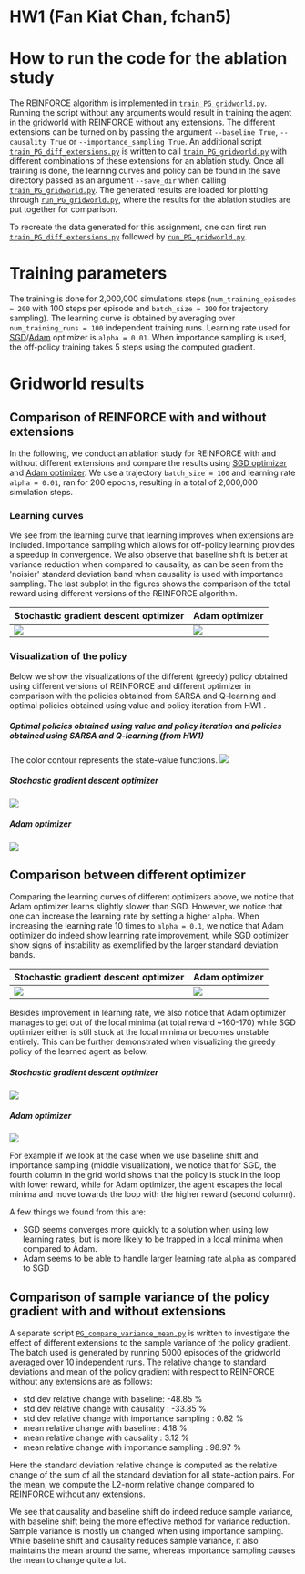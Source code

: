 # HW1 (Fan Kiat Chan, fchan5)

# How to run the code for the ablation study
The REINFORCE algorithm is implemented in [`train_PG_gridworld.py`](train_PG_gridworld.py). Running the script without any arguments would result in training the agent in the gridworld with REINFORCE without any extensions. The different extensions can be turned on by passing the argument `--baseline True`, `--causality True` or `--importance_sampling True`. An additional script [`train_PG_diff_extensions.py`](train_PG_diff_extensions.py) is written to call [`train_PG_gridworld.py`](train_PG_gridworld.py) with different combinations of these extensions for an ablation study. Once all training is done, the learning curves and policy can be found in the save directory passed as an argument `--save_dir` when calling [`train_PG_gridworld.py`](train_PG_gridworld.py). The generated results are loaded for plotting through [`run_PG_gridworld.py`](run_PG_gridworld.py), where the results for the ablation studies are put together for comparison.

To recreate the data generated for this assignment, one can first run [`train_PG_diff_extensions.py`](train_PG_diff_extensions.py) followed by [`run_PG_gridworld.py`](run_PG_gridworld.py).

# Training parameters
The training is done for 2,000,000 simulations steps (`num_training_episodes = 200` with 100 steps per episode and `batch_size = 100` for trajectory sampling). The learning curve is obtained by averaging over `num_training_runs = 100` independent training runs. Learning rate used for [SGD](https://pytorch.org/docs/stable/optim.html#torch.optim.SGD)/[Adam](https://pytorch.org/docs/stable/optim.html#torch.optim.Adam) optimizer is `alpha = 0.01`. When importance sampling is used, the off-policy training takes 5 steps using the computed gradient.

# Gridworld results
## Comparison of REINFORCE with and without extensions
In the following, we conduct an ablation study for REINFORCE with and without different extensions and compare the results using [SGD optimizer](https://pytorch.org/docs/stable/optim.html#torch.optim.SGD) and [Adam optimizer](https://pytorch.org/docs/stable/optim.html#torch.optim.Adam). We use a trajectory `batch_size = 100` and learning rate `alpha = 0.01`, ran for 200 epochs, resulting in a total of 2,000,000 simulation steps.

### Learning curves
We see from the learning curve that learning improves when extensions are included. Importance sampling which allows for off-policy learning provides a speedup in convergence. We also observe that baseline shift is better at variance reduction when compared to causality, as can be seen from the 'noisier' standard deviation band when causality is used with importance sampling. The last subplot in the figures shows the comparison of the total reward using different versions of the REINFORCE algorithm.

| Stochastic gradient descent optimizer                    | Adam optimizer                                            |
| -------------------------------------------------------- | --------------------------------------------------------- |
| ![](images/sgd/alpha0.01/results_learning_curve_all.png) | ![](images/adam/alpha0.01/results_learning_curve_all.png) |

### Visualization of the policy
Below we show the visualizations of the different (greedy) policy obtained using different versions of REINFORCE and different optimizer in comparison with the policies obtained from SARSA and Q-learning and optimal policies obtained using value and policy iteration from HW1 .

##### Optimal policies obtained using value and policy iteration and policies obtained using SARSA and Q-learning (from HW1)
The color contour represents the state-value functions.
![](images/gridworld_visualize_policy_value.png)

##### Stochastic gradient descent optimizer
![](images/sgd/alpha0.01/results_policy_all.png)

##### Adam optimizer
![](images/adam/alpha0.01/results_policy_all.png)

## Comparison between different optimizer
Comparing the learning curves of different optimizers above, we notice that Adam optimizer learns slightly slower than SGD. However, we notice that one can increase the learning rate by setting a higher `alpha`. When increasing the learning rate 10 times to `alpha = 0.1`, we notice that Adam optimizer do indeed show learning rate improvement, while SGD optimizer show signs of instability as exemplified by the larger standard deviation bands.

| Stochastic gradient descent optimizer                    | Adam optimizer                                            |
| -------------------------------------------------------- | --------------------------------------------------------- |
| ![](images/sgd/alpha0.1/results_learning_curve_all.png)  | ![](images/adam/alpha0.1/results_learning_curve_all.png)  |

Besides improvement in learning rate, we also notice that Adam optimizer manages to get out of the local minima (at total reward ~160-170) while SGD optimizer either is still stuck at the local minima or becomes unstable entirely. This can be further demonstrated when visualizing the greedy policy of the learned agent as below.

##### Stochastic gradient descent optimizer
![](images/sgd/alpha0.1/results_policy_all.png)

##### Adam optimizer
![](images/adam/alpha0.1/results_policy_all.png)

For example if we look at the case when we use baseline shift and importance sampling (middle visualization), we notice that for SGD, the fourth column in the grid world shows that the policy is stuck in the loop with lower reward, while for Adam optimizer, the agent escapes the local minima and move towards the loop with the higher reward (second column).

A few things we found from this are:
- SGD seems converges more quickly to a solution when using low learning rates, but is more likely to be trapped in a local minima when compared to Adam.
- Adam seems to be able to handle larger learning rate `alpha` as compared to SGD


## Comparison of sample variance of the policy gradient with and without extensions
A separate script [`PG_compare_variance_mean.py`](PG_compare_variance_mean.py) is written to investigate the effect of different extensions to the sample variance of the policy gradient. The batch used is generated by running 5000 episodes of the gridworld averaged over 10 independent runs. The relative change to standard deviations and mean of the policy gradient with respect to REINFORCE without any extensions are as follows:

- std dev relative change with baseline: -48.85 %
- std dev relative change with causality : -33.85 %
- std dev relative change with importance sampling : 0.82 %
- mean relative change with baseline : 4.18 %
- mean relative change with causality : 3.12 %
- mean relative change with importance sampling : 98.97 %

Here the standard deviation relative change is computed as the relative change of the sum of all the standard deviation for all state-action pairs. For the mean, we compute the L2-norm relative change compared to REINFORCE without any extensions.

We see that causality and baseline shift do indeed reduce sample variance, with baseline shift being the more effective method for variance reduction. Sample variance is mostly un changed when using importance sampling. While baseline shift and causality reduces sample variance, it also maintains the mean around the same, whereas importance sampling causes the mean to change quite a lot.
